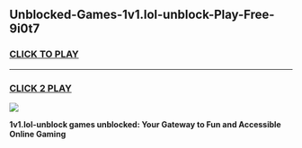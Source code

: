 
## Unblocked-Games-1v1.lol-unblock-Play-Free-9i0t7
<h3>
<a href="https://premium76.site?title=1v1.lol-unblock&ref=10A">CLICK TO PLAY</a></h3>
<hr>

<h3>
<a href="https://premium76.site?title=1v1.lol-unblock&ref=10A">CLICK 2 PLAY</a>
  
</h3>

<a href="https://premium76.site?title=1v1.lol-unblock&ref=10A"><img src="https://clearcache.store/games.png"></a>


**1v1.lol-unblock games unblocked: Your Gateway to Fun and Accessible Online Gaming**
